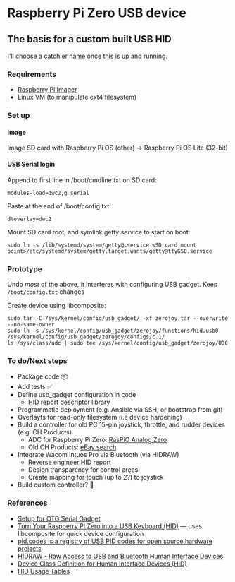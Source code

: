 # Raspberry Pi Zero USB device

## The basis for a custom built USB HID

I'll choose a catchier name once this is up and running. 

### Requirements

* [Raspberry Pi Imager](https://www.raspberrypi.org/downloads/)
* Linux VM (to manipulate ext4 filesystem)

### Set up

#### Image

Image SD card with Raspberry Pi OS (other) → Raspberry Pi OS Lite (32-bit)

#### USB Serial login

Append to first line in /boot/cmdline.txt on SD card:

    modules-load=dwc2,g_serial

Paste at the end of /boot/config.txt:

    dtoverlay=dwc2

Mount SD card root, and symlink getty service to start on boot:

    sudo ln -s /lib/systemd/system/getty@.service <SD card mount point>/etc/systemd/system/getty.target.wants/getty@ttyGS0.service

### Prototype

Undo _most_ of the above, it interferes with configuring USB gadget. Keep `/boot/config.txt` changes

Create device using libcomposite:

    sudo tar -C /sys/kernel/config/usb_gadget/ -xf zerojoy.tar --overwrite --no-same-owner
    sudo ln -s /sys/kernel/config/usb_gadget/zerojoy/functions/hid.usb0 /sys/kernel/config/usb_gadget/zerojoy/configs/c.1/
    ls /sys/class/udc | sudo tee /sys/kernel/config/usb_gadget/zerojoy/UDC

### To do/Next steps

  * Package code 📦
  * Add tests ✅
  * Define usb_gadget configuration in code
    * HID report descriptor library
  * Programmatic deployment (e.g. Ansible via SSH, or bootstrap from git)
  * Overlayfs for read-only filesystem (i.e device hardening)
  * Build a controller for old PC 15-pin joystick, throttle, and rudder devices (e.g. CH Products)
    * ADC for Raspberry Pi Zero: [RasPiO Analog Zero](https://raspberry.piaustralia.com.au/collections/shields-and-add-ons/products/raspio-analog-zero)
    * Old CH Products: [eBay search](https://www.ebay.com.au/sch/i.html?_nkw=CH+Products&_sacat=1249)
  * Integrate Wacom Intuos Pro via Bluetooth (via HIDRAW)
    * Reverse engineer HID report
    * Design transparency for control areas
    * Create mapping for touch (up to 2?) to joystick
  * Build custom controller? 🤪
  
### References

  * [Setup for OTG Serial Gadget](https://raspberrypi.stackexchange.com/a/75551)
  * [Turn Your Raspberry Pi Zero into a USB Keyboard (HID)](https://randomnerdtutorials.com/raspberry-pi-zero-usb-keyboard-hid/) — uses libcomposite for quick device configuration
  * [pid.codes is a registry of USB PID codes for open source hardware projects](https://pid.codes/)
  * [HIDRAW - Raw Access to USB and Bluetooth Human Interface Devices](https://www.kernel.org/doc/html/latest/hid/hidraw.html)
  * [Device Class Definition for Human Interface Devices (HID)](https://www.usb.org/sites/default/files/hid1_11.pdf)
  * [HID Usage Tables](https://usb.org/sites/default/files/hut1_2.pdf)